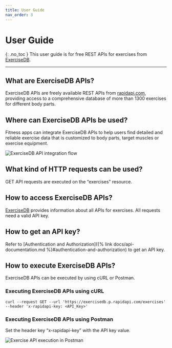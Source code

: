 ```yaml
---
title: User Guide
nav_order: 3
---
```


# User Guide
{: .no_toc }
This user guide is for free REST APIs for exercises from [ExerciseDB](https://rapidapi.com/justin-WFnsXH_t6/api/exercisedb).

-----------------------

## What are ExerciseDB APIs?
ExerciseDB APIs are freely available REST APIs from [rapidapi.com](https://rapidapi.com/search/Health%20and%20Fitness?sortBy=ByRelevance), providing access to a comprehensive database of more than 1300 exercises for different body parts.

## Where can ExerciseDB APIs be used?
Fitness apps can integrate ExerciseDB APIs to help users find detailed and reliable exercise data that is customized to body parts, target muscles or exercise equipment.

![ExerciseDB API integration flow](../images/exercise-api-integration.png)

## What kind of HTTP requests can be used?
GET API requests are executed on the “exercises” resource.

## How to access ExerciseDB APIs?
[ExerciseDB](https://rapidapi.com/justin-WFnsXH_t6/api/exercisedb) provides information about all APIs for exercises. All requests need a valid API key.

## How to get an API key?
Refer to [Authentication and Authorization]({% link docs/api-documentation.md %}#authentication-and-authorization) to get an API key.

## How to execute ExerciseDB APIs?
ExerciseDB APIs can be executed by using cURL or Postman.

### Executing ExerciseDB APIs using cURL

```
curl --request GET --url 'https://exercisedb.p.rapidapi.com/exercises' --header 'x-rapidapi-key: <API_Key>'
```

### Executing ExerciseDB APIs using Postman
Set the header key “x-rapidapi-key” with the API key value.

![Exercise API execution in Postman](../images/postman-exercise-api.png)